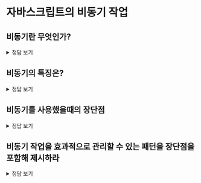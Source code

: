 # 자바스크립트의 비동기 작업

## 비동기란 무엇인가?

<details>
<summary>정답 보기</summary>

비동기는 이전 작업의 결과와 상관없이 작업을 병렬적으로 진행하여 자원을 최대한으로 사용하는 방식이다.

이는 작업의 요청과 결과가 동시에 일어나지 않음을 뜻한다.

</details>

## 비동기의 특징은?

<details>
<summary>정답 보기</summary>

1. 병렬적으로 작업을 수행한다.
2. 작업의 요청과 결과가 동시에 일어나지 않는다.
3. 콜백 또는 Promise를 통해 비동기 작업의 결과를 처리할수 있다.

</details>

## 비동기를 사용했을때의 장단점

<details>
<summary>정답 보기</summary>

### 장점

시간이 오래 걸리는 작업이 있다 하여도 다른 작업을 수행할 수 있다.

### 단점

동기 방식보다 복잡하다. 병렬적으로 실행된 작업들의 결과 시점(time)과 문맥(context)의 관리가 필요하다.

</details>

## 비동기 작업을 효과적으로 관리할 수 있는 패턴을 장단점을 포함해 제시하라

<details>
<summary>정답 보기</summary>

### Promise

#### 장점

콜백 지옥에서 어느정도 해소가 된다.

then, catch 메소드 체이닝을 통해 비동기의 흐름을 동기적으로 지정해줄수 있다.

#### 단점

여전히 콜백을 사용하므로 main context와 분리되며 가독성이 좋지 않으며 then 체이닝에서 에러 핸들링이 복잡해진다.

### async/await

#### 장점

Promise의 콜백 문제를 해결하여 가독성이 향상되었다. try/catch 문을 통해 에러를 제어하기 때문에 에러 핸들링이 향상되었다.

#### 단점

await 키워드를 사용하기 위해서는 항상 async 함수 내부여야만 한다는 제약이 있다. async 함수 내부의 클로저 함수도 반드시 async 함수여야 한다.

### generator

#### 장점

기존 비동기 처리 방식들에서 하기 어려웠던 지연 시작을 쉽게 할수 있게 되었다. 이터레이터와 `next()` 메소드를 통해 작업의 중지/재시작이 가능하게 되어 함수의 제어권이 함수 호출자에게 있게 된다.

#### 단점

제너레이터를 제어하기 위해 return 값을 저장해야 하며 이를 통해 함수 호출자에게 넘어간 제어권을 다시 함수가 가져갈수 없는 문제가 있다.

</details>

